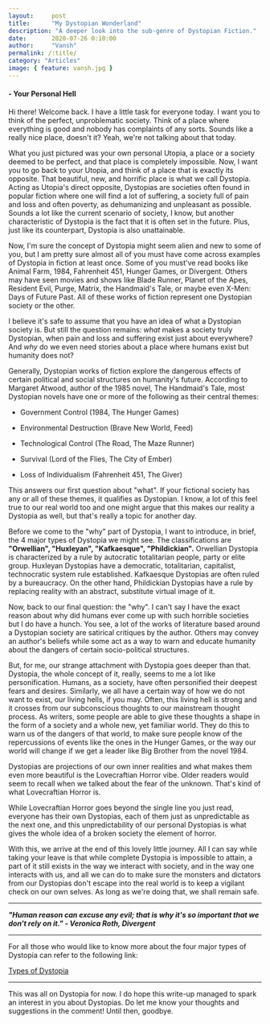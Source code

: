 ```yaml
---
layout:     post
title:      "My Dystopian Wonderland"
description: "A deeper look into the sub-genre of Dystopian Fiction."
date:       2020-07-26 0:10:00
author:     "Vansh"
permalink: /:title/
category: "Articles"
image: { feature: vansh.jpg }
---
```


#### - Your Personal Hell

Hi there! Welcome back. I have a little task for everyone today. I want you to think of the perfect,
unproblematic society. Think of a place where everything is good and nobody has complaints of
any sorts. Sounds like a really nice place, doesn't it? Yeah, we're not talking about that today.

What you just pictured was your own personal Utopia, a place or a society deemed to be perfect,
and that place is completely impossible. Now, I want you to go back to your Utopia, and think
of a place that is exactly its opposite. That beautiful, new, and horrific place is what we call
Dystopia. Acting as Utopia's direct opposite, Dystopias are societies often found in popular
fiction where one will find a lot of suffering, a society full of pain and loss and often poverty, as
dehumanizing and unpleasant as possible. Sounds a lot like the current scenario of society, I
know, but another characteristic of Dystopia is the fact that it is often set in the future. Plus, just
like its counterpart, Dystopia is also unattainable.

Now, I'm sure the concept of Dystopia might seem alien and new to some of you, but I am
pretty sure almost all of you must have come across examples of Dystopia in fiction at least
once. Some of you must've read books like Animal Farm, 1984, Fahrenheit 451, Hunger Games,
or Divergent. Others may have seen movies and shows like Blade Runner, Planet of the Apes,
Resident Evil, Purge, Matrix, the Handmaid's Tale, or maybe even X-Men: Days of Future Past. All
of these works of fiction represent one Dystopian society or the other.

I believe it's safe to assume that you have an idea of what a Dystopian society is. But still the
question remains: _what_ makes a society truly Dystopian, when pain and loss and suffering
exist just about everywhere? And _why_ do we even need stories about a place where humans
exist but humanity does not?

Generally, Dystopian works of fiction explore the dangerous effects of certain political and
social structures on humanity's future. According to Margaret Atwood, author of the 1985 novel,
The Handmaid's Tale, most Dystopian novels have one or more of the following as their central
themes:

+ Government Control (1984, The Hunger Games)

+ Environmental Destruction (Brave New World, Feed)

+ Technological Control (The Road, The Maze Runner)

+ Survival (Lord of the Flies, The City of Ember)

+ Loss of Individualism (Fahrenheit 451, The Giver)

This answers our first question about "what". If your fictional society has any or all of these
themes, it qualifies as Dystopian. I know, a lot of this feel true to our real world too and one
might argue that this makes our reality a Dystopia as well, but that's really a topic for another
day.

Before we come to the "why" part of Dystopia, I want to introduce, in brief, the 4 major types
of Dystopia we might see. The classifications are __"Orwellian", "Huxleyan", "Kafkaesque",
"Phildickian".__ Orwellian Dystopia is characterized by a rule by autocratic totalitarian people,
party or elite group. Huxleyan Dystopias have a democratic, totalitarian, capitalist, technocratic
system rule established. Kafkaesque Dystopias are often ruled by a bureaucracy. On the other
hand, Phildickian Dystopias have a rule by replacing reality with an abstract, substitute virtual
image of it.

Now, back to our final question: the "why". I can't say I have the exact reason about why did
humans ever come up with such horrible societies but I do have a hunch. You see, a lot of the
works of literature based around a Dystopian society are satirical critiques by the author. Others
may convey an author's beliefs while some act as a way to warn and educate humanity about the
dangers of certain socio-political structures.

But, for me, our strange attachment with Dystopia goes deeper than that. Dystopia, the whole
concept of it, really, seems to me a lot like personification. Humans, as a society, have often
personified their deepest fears and desires. Similarly, we all have a certain way of how we do not
want to exist, our living hells, if you may. Often, this living hell is strong and it crosses from our
subconscious thoughts to our mainstream thought process. As writers, some people are able to
give these thoughts a shape in the form of a society and a whole new, yet familiar world. They do
this to warn us of the dangers of that world, to make sure people know of the repercussions of
events like the ones in the Hunger Games, or the way our world will change if we get a leader like
Big Brother from the novel 1984.

Dystopias are projections of our own inner realities and what makes them even more beautiful is
the Lovecraftian Horror vibe. Older readers would seem to recall when we talked about the fear
of the unknown. That's kind of what Lovecraftian Horror is.

While Lovecraftian Horror goes beyond the single line you just read, everyone has their own
Dystopias, each of them just as unpredictable as the next one, and this unpredictability of our
personal Dystopias is what gives the whole idea of a broken society the element of horror.

With this, we arrive at the end of this lovely little journey. All I can say while taking your leave is
that while complete Dystopia is impossible to attain, a part of it still exists in the way we interact
with society, and in the way one interacts with us, and all we can do to make sure the monsters
and dictators from our Dystopias don't escape into the real world is to keep a vigilant check on
our own selves. As long as we're doing that, we shall remain safe.

***

**_"Human reason can excuse any evil; that is why it's so important that we don't rely on it." -
Veronica Roth, Divergent_**

***

For all those who would like to know more about the four major types of Dystopia can refer to
the following link:

[Types of Dystopia](https://expressiveegg.org/2017/01/03/four-kinds-dystopia/)

***

This was all on Dystopia for now. I do hope this write-up managed to spark an interest in you
about Dystopias. Do let me know your thoughts and suggestions in the comment! Until then,
goodbye.
